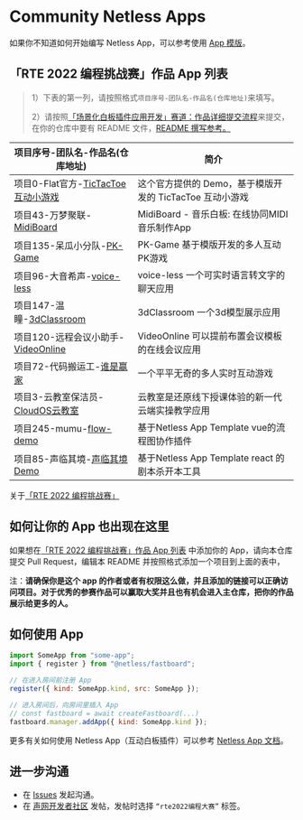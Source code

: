 # Community Netless Apps

如果你不知道如何开始编写 Netless App，可以参考使用 [App 模版](https://github.com/netless-io/community-app-template)。

## 「RTE 2022 编程挑战赛」作品 App 列表
> 1）下表的第一列，请按照格式`项目序号-团队名-作品名(仓库地址)`来填写。
> 
> 2）请按照[「场景化白板插件应用开发」赛道：作品详细提交流程](https://github.com/netless-io/community-apps/wiki/%E3%80%8C%E5%9C%BA%E6%99%AF%E5%8C%96%E7%99%BD%E6%9D%BF%E6%8F%92%E4%BB%B6%E5%BA%94%E7%94%A8%E5%BC%80%E5%8F%91%E3%80%8D%E8%B5%9B%E9%81%93%EF%BC%9A%E4%BD%9C%E5%93%81%E8%AF%A6%E7%BB%86%E6%8F%90%E4%BA%A4%E6%B5%81%E7%A8%8B)来提交，在你的仓库中要有 README 文件，[README 撰写参考。](https://github.com/netless-io/community-apps/wiki/README-%E6%92%B0%E5%86%99%E5%8F%82%E8%80%83)

| 项目序号-团队名-作品名(仓库地址)                                                          | 简介                                |
| ------------------------------------------------------------------------- | ----------------------------------- |
| 项目0-Flat官方-[TicTacToe 互动小游戏](https://github.com/Leooeloel/TicTacToe/tree/react) | 这个官方提供的 Demo，基于模版开发的 TicTacToe 互动小游戏 |
| 项目43-万梦聚联-[MidiBoard](https://github.com/CorpDreams/app-midi-board) | MidiBoard - 音乐白板: 在线协同MIDI音乐制作App |
| 项目135-呆瓜小分队-[PK-Game](https://github.com/ldyjjm/community-apps/tree/pk-game) | PK-Game 基于模版开发的多人互动PK游戏 |
| 项目96-大音希声-[voice-less](https://github.com/AvailableForTheWorld/voice-less) | voice-less 一个可实时语言转文字的聊天应用 |
| 项目147-温瞳-[3dClassroom](https://github.com/Soul-Stone/3dClassroom) | 3dClassroom 一个3d模型展示应用 |
| 项目120-远程会议小助手-[VideoOnline](https://github.com/281690733/VideoOnline.git) | VideoOnline 可以提前布置会议模板的在线会议应用 |
| 项目72-代码搬运工-[谁是赢家](https://github.com/emojiiii/crazygame) | 一个平平无奇的多人实时互动游戏 |
| 项目3-云教室保洁员-[CloudOS云教室](https://github.com/kongkang/cloud-class) | 云教室是还原线下授课体验的新一代云端实操教学应用 |
| 项目245-mumu-[flow-demo](https://github.com/mumu72738/flow-demo) | 基于Netless App Template vue的流程图协作插件 |
| 项目85-声临其境-[声临其境Demo](https://github.com/theforeverhope/RTE2022) | 基于Netless App Template react 的剧本杀开本工具 |

关于[「RTE 2022 编程挑战赛」](https://www.agora.io/cn/rte-hackathon-2022)

## 如何让你的 App 也出现在这里

如果想在[「RTE 2022 编程挑战赛」作品 App 列表](#rte-2022-编程挑战赛作品-app-列表) 中添加你的 App，请向本仓库提交 Pull Request，编辑本 README 并按照格式添加一个项目到上面的表中，

注：**请确保你是这个 app 的作者或者有权限这么做，并且添加的链接可以正确访问项目。对于优秀的参赛作品可以赢取大奖并且也有机会进入主仓库，把你的作品展示给更多的人。**

## 如何使用 App

```js
import SomeApp from "some-app";
import { register } from "@netless/fastboard";

// 在进入房间前注册 App
register({ kind: SomeApp.kind, src: SomeApp });

// 进入房间后，向房间里插入 App
// const fastboard = await createFastboard(...)
fastboard.manager.addApp({ kind: SomeApp.kind });
```

更多有关如何使用 Netless App（互动白板插件）可以参考 [Netless App 文档](https://github.com/netless-io/window-manager/blob/master/docs/develop-app.md)。

## 进一步沟通

- 在 [Issues](https://github.com/netless-io/community-apps/issues) 发起沟通。
- 在 [声网开发者社区](https://rtcdeveloper.agora.io/c/ask/128) 发帖，发帖时选择 `“rte2022编程大赛”` 标签。
